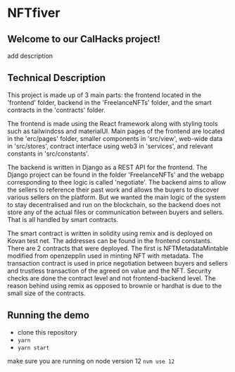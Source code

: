 # NFTfiver

## Welcome to our CalHacks project!
add description

## Technical Description
This project is made up of 3 main parts: the frontend located in the 'frontend' folder, backend in the 'FreelanceNFTs' folder, and the smart contracts in the 'contracts' folder. 

The frontend is made using the React framework along with styling tools such as tailwindcss and materialUI. Main pages of the frontend are located in the 'erc/pages' folder, smaller components in 'src/view', web-wide data in 'src/stores', contract interface using web3 in 'services', and relevant constants in 'src/constants'.

The backend is written in Django as a REST API for the frontend. The Django project can be found in the folder 'FreelanceNFTs' and the webapp corresponding to thee logic is called 'negotiate'. The backend aims to allow the sellers to reference their past work and allows the buyers to discover various sellers on the platform. But we wanted the main logic of the system to stay decentralised and run on the blockchain, so the backend does not store any of the actual files or communication between buyers and sellers. That is all handled by smart contracts.

The smart contract is written in solidity using remix and is deployed on Kovan test net. The addresses can be found in the frontend constants. There are 2 contracts that were deployed. The first is NFTMetadataMintable modified from openzepplin used in minting NFT with metadata. The transaction contract is used in price negotiation between buyers and sellers and trustless transaction of the agreed on value and the NFT. Security checks are done the contract level and not frontend-backend level. The reason behind using remix as opposed to brownie or hardhat is due to the small size of the contracts.

## Running the demo
- clone this repository
- `yarn`
- `yarn start`

make sure you are running on node version 12 `nvm use 12`
